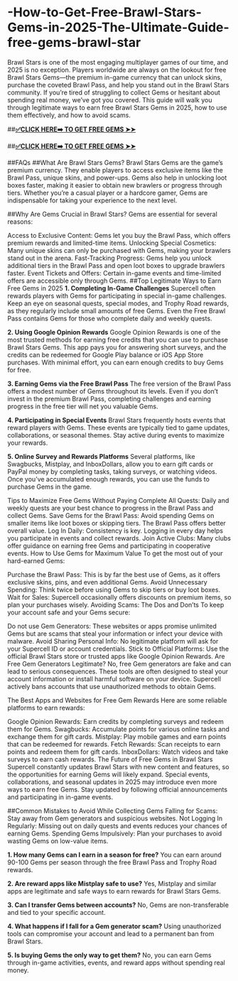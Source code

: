 # -How-to-Get-Free-Brawl-Stars-Gems-in-2025-The-Ultimate-Guide-free-gems-brawl-star
Brawl Stars is one of the most engaging multiplayer games of our time, and 2025 is no exception. Players worldwide are always on the lookout for free Brawl Stars Gems—the premium in-game currency that can unlock skins, purchase the coveted Brawl Pass, and help you stand out in the Brawl Stars community. If you’re tired of struggling to collect Gems or hesitant about spending real money, we’ve got you covered. This guide will walk you through legitimate ways to earn free Brawl Stars Gems in 2025, how to use them effectively, and how to avoid scams.

##**[✅CLICK HERE➡️ TO GET FREE GEMS ➤➤](https://bestoffers1.xyz/brawl-star/)**

##**[✅CLICK HERE➡️ TO GET FREE GEMS ➤➤](https://bestoffers1.xyz/brawl-star/)**


##FAQs
##What Are Brawl Stars Gems?
Brawl Stars Gems are the game’s premium currency. They enable players to access exclusive items like the Brawl Pass, unique skins, and power-ups. Gems also help in unlocking loot boxes faster, making it easier to obtain new brawlers or progress through tiers. Whether you’re a casual player or a hardcore gamer, Gems are indispensable for taking your experience to the next level.

##Why Are Gems Crucial in Brawl Stars?
Gems are essential for several reasons:

Access to Exclusive Content: Gems let you buy the Brawl Pass, which offers premium rewards and limited-time items.
Unlocking Special Cosmetics: Many unique skins can only be purchased with Gems, making your brawlers stand out in the arena.
Fast-Tracking Progress: Gems help you unlock additional tiers in the Brawl Pass and open loot boxes to upgrade brawlers faster.
Event Tickets and Offers: Certain in-game events and time-limited offers are accessible only through Gems.
##Top Legitimate Ways to Earn Free Gems in 2025
**1. Completing In-Game Challenges**
Supercell often rewards players with Gems for participating in special in-game challenges. Keep an eye on seasonal quests, special modes, and Trophy Road rewards, as they regularly include small amounts of free Gems. Even the Free Brawl Pass contains Gems for those who complete daily and weekly quests.

**2. Using Google Opinion Rewards**
Google Opinion Rewards is one of the most trusted methods for earning free credits that you can use to purchase Brawl Stars Gems. This app pays you for answering short surveys, and the credits can be redeemed for Google Play balance or iOS App Store purchases. With minimal effort, you can earn enough credits to buy Gems for free.

**3. Earning Gems via the Free Brawl Pass**
The free version of the Brawl Pass offers a modest number of Gems throughout its levels. Even if you don’t invest in the premium Brawl Pass, completing challenges and earning progress in the free tier will net you valuable Gems.

**4. Participating in Special Events**
Brawl Stars frequently hosts events that reward players with Gems. These events are typically tied to game updates, collaborations, or seasonal themes. Stay active during events to maximize your rewards.

**5. Online Survey and Rewards Platforms**
Several platforms, like Swagbucks, Mistplay, and InboxDollars, allow you to earn gift cards or PayPal money by completing tasks, taking surveys, or watching videos. Once you’ve accumulated enough rewards, you can use the funds to purchase Gems in the game.

Tips to Maximize Free Gems Without Paying
Complete All Quests: Daily and weekly quests are your best chance to progress in the Brawl Pass and collect Gems.
Save Gems for the Brawl Pass: Avoid spending Gems on smaller items like loot boxes or skipping tiers. The Brawl Pass offers better overall value.
Log In Daily: Consistency is key. Logging in every day helps you participate in events and collect rewards.
Join Active Clubs: Many clubs offer guidance on earning free Gems and participating in cooperative events.
How to Use Gems for Maximum Value
To get the most out of your hard-earned Gems:

Purchase the Brawl Pass: This is by far the best use of Gems, as it offers exclusive skins, pins, and even additional Gems.
Avoid Unnecessary Spending: Think twice before using Gems to skip tiers or buy loot boxes.
Wait for Sales: Supercell occasionally offers discounts on premium items, so plan your purchases wisely.
Avoiding Scams: The Dos and Don’ts
To keep your account safe and your Gems secure:

Do not use Gem Generators: These websites or apps promise unlimited Gems but are scams that steal your information or infect your device with malware.
Avoid Sharing Personal Info: No legitimate platform will ask for your Supercell ID or account credentials.
Stick to Official Platforms: Use the official Brawl Stars store or trusted apps like Google Opinion Rewards.
Are Free Gem Generators Legitimate?
No, free Gem generators are fake and can lead to serious consequences. These tools are often designed to steal your account information or install harmful software on your device. Supercell actively bans accounts that use unauthorized methods to obtain Gems.

The Best Apps and Websites for Free Gem Rewards
Here are some reliable platforms to earn rewards:

Google Opinion Rewards: Earn credits by completing surveys and redeem them for Gems.
Swagbucks: Accumulate points for various online tasks and exchange them for gift cards.
Mistplay: Play mobile games and earn points that can be redeemed for rewards.
Fetch Rewards: Scan receipts to earn points and redeem them for gift cards.
InboxDollars: Watch videos and take surveys to earn cash rewards.
The Future of Free Gems in Brawl Stars
Supercell constantly updates Brawl Stars with new content and features, so the opportunities for earning Gems will likely expand. Special events, collaborations, and seasonal updates in 2025 may introduce even more ways to earn free Gems. Stay updated by following official announcements and participating in in-game events.

##Common Mistakes to Avoid While Collecting Gems
Falling for Scams: Stay away from Gem generators and suspicious websites.
Not Logging In Regularly: Missing out on daily quests and events reduces your chances of earning Gems.
Spending Gems Impulsively: Plan your purchases to avoid wasting Gems on low-value items.

**1. How many Gems can I earn in a season for free?**
You can earn around 90-100 Gems per season through the free Brawl Pass and Trophy Road rewards.

**2. Are reward apps like Mistplay safe to use?**
Yes, Mistplay and similar apps are legitimate and safe ways to earn rewards for Brawl Stars Gems.

**3. Can I transfer Gems between accounts?**
No, Gems are non-transferable and tied to your specific account.

**4. What happens if I fall for a Gem generator scam?**
Using unauthorized tools can compromise your account and lead to a permanent ban from Brawl Stars.

**5. Is buying Gems the only way to get them?**
No, you can earn Gems through in-game activities, events, and reward apps without spending real money.


